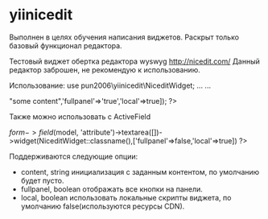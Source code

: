 # yiinicedit

Выполнен в целях обучения написания виджетов.
Раскрыт только базовый функционал редактора.

Тестовый виджет обертка редактора wyswyg http://nicedit.com/
Данный редактор заброшен, не рекомендую к использованию.

Использование:
use pun2006\yiinicedit\NiceditWidget;
...
...

<?=  NiceditWidget::widget(['content' => "some content",'fullpanel'=>'true','local'=>true]); ?>

Также можно использовать с ActiveField

$form->field($model, 'attribute')->textarea([])->widget(NiceditWidget::classname(),['fullpanel'=>false,'local'=>true]) ?>
		
Поддерживаются следующие опции:
- content, string инициализация с заданным контентом, по умолчанию будет пусто.
- fullpanel, boolean отображать все кнопки на панели.
- local, boolean использовать локальные скрипты виджета, по умолчанию false(используются ресурсы CDN).
